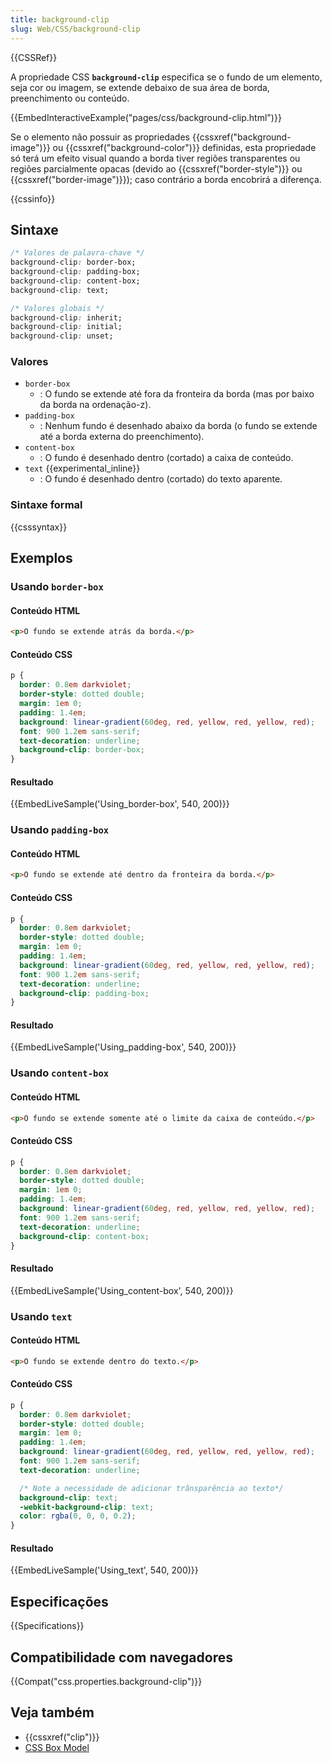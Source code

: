 ```yaml
---
title: background-clip
slug: Web/CSS/background-clip
---
```


{{CSSRef}}

A propriedade CSS **`background-clip`** especifica se o fundo de um elemento, seja cor ou imagem, se extende debaixo de sua área de borda, preenchimento ou conteúdo.

{{EmbedInteractiveExample("pages/css/background-clip.html")}}

Se o elemento não possuir as propriedades {{cssxref("background-image")}} ou {{cssxref("background-color")}} definidas, esta propriedade só terá um efeito visual quando a borda tiver regiões transparentes ou regiões parcialmente opacas (devido ao {{cssxref("border-style")}} ou {{cssxref("border-image")}}); caso contrário a borda encobrirá a diferença.

{{cssinfo}}

## Sintaxe

```css
/* Valores de palavra-chave */
background-clip: border-box;
background-clip: padding-box;
background-clip: content-box;
background-clip: text;

/* Valores globais */
background-clip: inherit;
background-clip: initial;
background-clip: unset;
```

### Valores

- `border-box`
  - : O fundo se extende até fora da fronteira da borda (mas por baixo da borda na ordenação-z).
- `padding-box`
  - : Nenhum fundo é desenhado abaixo da borda (o fundo se extende até a borda externa do preenchimento).
- `content-box`
  - : O fundo é desenhado dentro (cortado) a caixa de conteúdo.
- `text` {{experimental_inline}}
  - : O fundo é desenhado dentro (cortado) do texto aparente.

### Sintaxe formal

{{csssyntax}}

## Exemplos

### Usando `border-box`

#### Conteúdo HTML

```html
<p>O fundo se extende atrás da borda.</p>
```

#### Conteúdo CSS

```css
p {
  border: 0.8em darkviolet;
  border-style: dotted double;
  margin: 1em 0;
  padding: 1.4em;
  background: linear-gradient(60deg, red, yellow, red, yellow, red);
  font: 900 1.2em sans-serif;
  text-decoration: underline;
  background-clip: border-box;
}
```

#### Resultado

{{EmbedLiveSample('Using_border-box', 540, 200)}}

### Usando `padding-box`

#### Conteúdo HTML

```html
<p>O fundo se extende até dentro da fronteira da borda.</p>
```

#### Conteúdo CSS

```css
p {
  border: 0.8em darkviolet;
  border-style: dotted double;
  margin: 1em 0;
  padding: 1.4em;
  background: linear-gradient(60deg, red, yellow, red, yellow, red);
  font: 900 1.2em sans-serif;
  text-decoration: underline;
  background-clip: padding-box;
}
```

#### Resultado

{{EmbedLiveSample('Using_padding-box', 540, 200)}}

### Usando `content-box`

#### Conteúdo HTML

```html
<p>O fundo se extende somente até o limite da caixa de conteúdo.</p>
```

#### Conteúdo CSS

```css
p {
  border: 0.8em darkviolet;
  border-style: dotted double;
  margin: 1em 0;
  padding: 1.4em;
  background: linear-gradient(60deg, red, yellow, red, yellow, red);
  font: 900 1.2em sans-serif;
  text-decoration: underline;
  background-clip: content-box;
}
```

#### Resultado

{{EmbedLiveSample('Using_content-box', 540, 200)}}

### Usando `text`

#### Conteúdo HTML

```html
<p>O fundo se extende dentro do texto.</p>
```

#### Conteúdo CSS

```css
p {
  border: 0.8em darkviolet;
  border-style: dotted double;
  margin: 1em 0;
  padding: 1.4em;
  background: linear-gradient(60deg, red, yellow, red, yellow, red);
  font: 900 1.2em sans-serif;
  text-decoration: underline;

  /* Note a necessidade de adicionar trânsparência ao texto*/
  background-clip: text;
  -webkit-background-clip: text;
  color: rgba(0, 0, 0, 0.2);
}
```

#### Resultado

{{EmbedLiveSample('Using_text', 540, 200)}}

## Especificações

{{Specifications}}

## Compatibilidade com navegadores

{{Compat("css.properties.background-clip")}}

## Veja também

- {{cssxref("clip")}}
- [CSS Box Model](/pt-BR/docs/Web/CSS/box_model)
